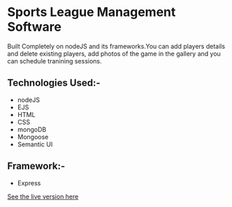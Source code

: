 # Sports League Management Software

Built Completely on nodeJS and its frameworks.You can add players details and delete existing players, add photos of the game in the gallery and you can schedule tranining sessions.

## Technologies Used:-

* nodeJS
* EJS
* HTML
* CSS
* mongoDB
* Mongoose
* Semantic UI
## Framework:-
* Express


[See the live version here](https://sports90588.herokuapp.com)
